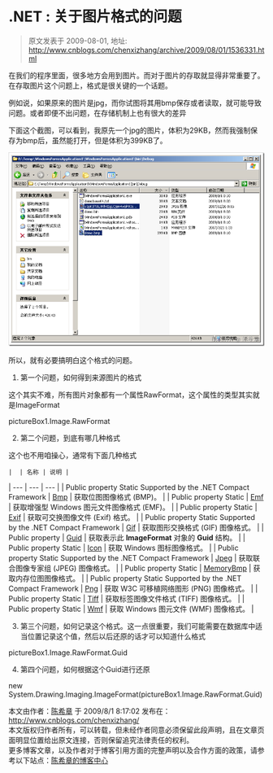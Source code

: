 # .NET : 关于图片格式的问题 
> 原文发表于 2009-08-01, 地址: http://www.cnblogs.com/chenxizhang/archive/2009/08/01/1536331.html 


在我们的程序里面，很多地方会用到图片。而对于图片的存取就显得非常重要了。在存取图片这个问题上，格式是很关键的一个话题。

 例如说，如果原来的图片是jpg，而你试图将其用bmp保存或者读取，就可能导致问题。或者即便不出问题，在存储机制上也有很大的差异

 下面这个截图，可以看到，我原先一个jpg的图片，体积为29KB，然而我强制保存为bmp后，虽然能打开，但是体积为399KB了。

 [![image](./images/1536331-image_thumb.png "image")](http://images.cnblogs.com/cnblogs_com/chenxizhang/WindowsLiveWriter/e012afef38e3.NET_747D/image_2.png) 

 所以，就有必要搞明白这个格式的问题。

 1. 第一个问题，如何得到来源图片的格式

 这个其实不难，所有图片对象都有一个属性RawFormat，这个属性的类型其实就是ImageFormat

 pictureBox1.Image.RawFormat

 2. 第二个问题，到底有哪几种格式

 这个也不用咱操心，通常有下面几种格式

 

    |  | 名称 | 说明 |
| --- | --- | --- |
| Public property Static Supported by the .NET Compact Framework | [Bmp](http://msdn.microsoft.com/zh-cn/library/system.drawing.imaging.imageformat.bmp(VS.80).aspx) | 获取位图图像格式 (BMP)。 |
| Public property Static | [Emf](http://msdn.microsoft.com/zh-cn/library/system.drawing.imaging.imageformat.emf(VS.80).aspx) | 获取增强型 Windows 图元文件图像格式 (EMF)。 |
| Public property Static | [Exif](http://msdn.microsoft.com/zh-cn/library/system.drawing.imaging.imageformat.exif(VS.80).aspx) | 获取可交换图像文件 (Exif) 格式。 |
| Public property Static Supported by the .NET Compact Framework | [Gif](http://msdn.microsoft.com/zh-cn/library/system.drawing.imaging.imageformat.gif(VS.80).aspx) | 获取图形交换格式 (GIF) 图像格式。 |
| Public property | [Guid](http://msdn.microsoft.com/zh-cn/library/system.drawing.imaging.imageformat.guid(VS.80).aspx) | 获取表示此 **ImageFormat** 对象的 **Guid** 结构。 |
| Public property Static | [Icon](http://msdn.microsoft.com/zh-cn/library/system.drawing.imaging.imageformat.icon(VS.80).aspx) | 获取 Windows 图标图像格式。 |
| Public property Static Supported by the .NET Compact Framework | [Jpeg](http://msdn.microsoft.com/zh-cn/library/system.drawing.imaging.imageformat.jpeg(VS.80).aspx) | 获取联合图像专家组 (JPEG) 图像格式。 |
| Public property Static | [MemoryBmp](http://msdn.microsoft.com/zh-cn/library/system.drawing.imaging.imageformat.memorybmp(VS.80).aspx) | 获取内存位图图像格式。 |
| Public property Static Supported by the .NET Compact Framework | [Png](http://msdn.microsoft.com/zh-cn/library/system.drawing.imaging.imageformat.png(VS.80).aspx) | 获取 W3C 可移植网络图形 (PNG) 图像格式。 |
| Public property Static | [Tiff](http://msdn.microsoft.com/zh-cn/library/system.drawing.imaging.imageformat.tiff(VS.80).aspx) | 获取标签图像文件格式 (TIFF) 图像格式。 |
| Public property Static | [Wmf](http://msdn.microsoft.com/zh-cn/library/system.drawing.imaging.imageformat.wmf(VS.80).aspx) | 获取 Windows 图元文件 (WMF) 图像格式。 |

  3. 第三个问题，如何记录这个格式。这一点很重要，我们可能需要在数据库中适当位置记录这个值，然后以后还原的话才可以知道什么格式

 pictureBox1.Image.RawFormat.Guid

 4. 第四个问题，如何根据这个Guid进行还原

 new System.Drawing.Imaging.ImageFormat(pictureBox1.Image.RawFormat.Guid)

 本文由作者：[陈希章](http://www.xizhang.com) 于 2009/8/1 8:17:02 发布在：<http://www.cnblogs.com/chenxizhang/>  
 本文版权归作者所有，可以转载，但未经作者同意必须保留此段声明，且在文章页面明显位置给出原文连接，否则保留追究法律责任的权利。   
 更多博客文章，以及作者对于博客引用方面的完整声明以及合作方面的政策，请参考以下站点：[陈希章的博客中心](http://www.xizhang.com/blog.htm) 